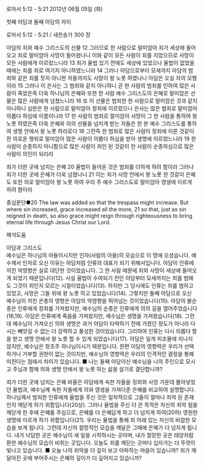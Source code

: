 로마서 5:12 - 5:21 
2012년 06월 05일 (화)

첫째 아담과 둘째 아담의 차이



로마서 5:12 - 5:21 / 새찬송가 300 장


아담의 죄와 예수 그리스도의 선물
12 그러므로 한 사람으로 말미암아 죄가 세상에 들어오고 죄로 말미암아 사망이 들어왔나니 이와 같이 모든 사람이 죄를 지었으므로 사망이 모든 사람에게 이르렀느니라 13 죄가 율법 있기 전에도 세상에 있었으나 율법이 없었을 때에는 죄를 죄로 여기지 아니하였느니라 14 그러나 아담으로부터 모세까지 아담의 범죄와 같은 죄를 짓지 아니한 자들까지도 사망이 왕 노릇 하였나니 아담은 오실 자의 모형이라 15 그러나 이 은사는 그 범죄와 같지 아니하니 곧 한 사람의 범죄를 인하여 많은 사람이 죽었은즉 더욱 하나님의 은혜와 또한 한 사람 예수 그리스도의 은혜로 말미암은 선물은 많은 사람에게 넘쳤느니라 16 또 이 선물은 범죄한 한 사람으로 말미암은 것과 같지 아니하니 심판은 한 사람으로 말미암아 정죄에 이르렀으나 은사는 많은 범죄로 말미암아 의롭다 하심에 이름이니라 17 한 사람의 범죄로 말미암아 사망이 그 한 사람을 통하여 왕 노릇 하였은즉 더욱 은혜와 의의 선물을 넘치게 받는 자들은 한 분 예수 그리스도를 통하여 생명 안에서 왕 노릇 하리로다 18 그런즉 한 범죄로 많은 사람이 정죄에 이른 것같이 한 의로운 행위로 말미암아 많은 사람이 의롭다 하심을 받아 생명에 이르렀느니라 19 한 사람이 순종하지 아니함으로 많은 사람이 죄인 된 것같이 한 사람이 순종하심으로 많은 사람이 의인이 되리라

죄가 더한 곳에 넘치는 은혜
20 율법이 들어온 것은 범죄를 더하게 하려 함이라 그러나 죄가 더한 곳에 은혜가 더욱 넘쳤나니 21 이는 죄가 사망 안에서 왕 노릇 한 것같이 은혜도 또한 의로 말미암아 왕 노릇 하여 우리 주 예수 그리스도로 말미암아 영생에 이르게 하려 함이라

중심문단●20 The law was added so that the trespass might increase. But where sin increased, grace increased all the more, 21 so that, just as sin reigned in death, so also grace might reign through righteousness to bring eternal life through Jesus Christ our Lord.

해석도움





아담과 그리스도  
예수님은 하나님의 아들이시지만 인자(사람의 아들)의 모습으로 이 땅에 오셨습니다. 예수께서 인자로 오신 이유는 아담처럼 인류의 대표가 되기 위해서입니다. 아담이 인류에 끼친 악영향은 실로 대단한 것이었습니다. 그 한 사람 때문에 죄와 사망이 세상에 들어오게 되었기 때문입니다(12). 사실 율법이 수여되기 전인 아담부터 모세까지는 죄를 범해도 그것이 죄인지 모르는 시절이었습니다(13). 하지만 그 당시에도 인류는 죄를 범하고 있었고, 사망은 그들 위에 왕 노릇 하고 있었습니다(14). 그렇지만 둘째 아담으로 오신 예수님이 끼친 은총의 영향은 아담의 악영향을 뛰어넘는 것이었습니다(15). 아담의 불순종은 인류에게 정죄를 가져왔지만, 예수님의 순종은 인류에게 의의 길을 열어주었습니다(16,19). 아담은 인류에게 죽음을 가져왔지만, 예수님은 생명을 가져왔습니다(18). 그런데 예수님이 가져오신 의와 생명은 과거 아담이 타락하기 전에 가졌던 정도가 아니라 다시는 빼앗길 수 없는 더 강력하고 풍성한 것이었습니다. 그리하여 인류는 다시 의롭다 함을 받고 생명 안에서 왕 노릇 할 수 있게 되었습니다(17). 아담은 일개 피조물에 지나지 않지만, 예수님은 창조주 하나님이시기 때문입니다. 한편 아담의 영향력은 우리가 선택하거나 거부할 권한이 없는 것이지만, 예수님의 영향력은 우리의 인격적인 결정을 통해 미친다는 점에서 차이가 있습니다.
■ 나는 둘째 아담이신 예수님을 나의 주인으로 모시고 주님과 함께 의와 생명 안에서 왕 노릇 하는 삶을 살기로 결단합니까?

죄가 더한 곳에 넘치는 은혜 
바울은 아담에게 속한 자들을 정죄와 사망 가운데 몰아넣었던 율법과, 예수님께 속한 자들에게 의와 영생을 가져다준 은혜를 비교하여 설명합니다. 하나님께서 범죄한 인류에게 율법을 주신 것은 일차적으로 그들이 얼마나 죄악 된 존재인지 깨닫게 하기 위함입니다(20상). 그러나 율법을 주신 더 큰 목적은 자신의 죄악 됨을 깨닫게 한 후에 은혜를 주심으로, 은혜를 더 은혜답게 하고 더 넘치게 하여(20하) 영원한 생명에 이르게 하기 위함입니다(21). 우리는 율법을 통해 죄 아래 있는 자신의 비참한 모습을 보게 됩니다. 그런데 자신의 절망적인 모습을 깨달은 그때에 은혜가 더 넘치게 됩니다. 내가 낙담한 곳은 예수님이 새 일을 시작하시는 곳이며, 내가 절망한 곳은 태양처럼 환한 예수님의 모습이 비취는 곳입니다. 오늘도 죄를 깨닫는 곳마다 십자가는 더 뚜렷이 빛나고 있습니다.
■ 오늘 나의 죄악을 더 깊이 보고 아파하는 마음이 있습니까? 죄가 깨달아진 곳에 부어주시는 은혜의 깊이가 더 깊어지고 있습니까?